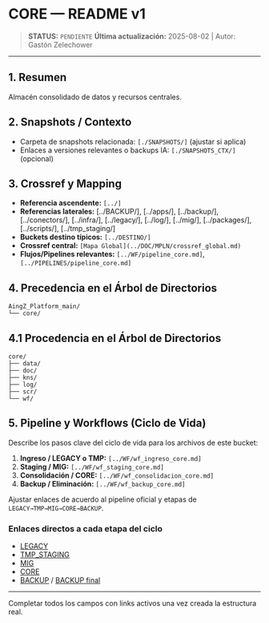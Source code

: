 # CORE — README v1

> **STATUS:** `PENDIENTE`
> **Última actualización:** 2025-08-02 | Autor: Gastón Zelechower

---

## 1. Resumen
Almacén consolidado de datos y recursos centrales.

## 2. Snapshots / Contexto
- Carpeta de snapshots relacionada: `[./SNAPSHOTS/]` (ajustar si aplica)
- Enlaces a versiones relevantes o backups IA: `[./SNAPSHOTS_CTX/]` (opcional)

## 3. Crossref y Mapping
- **Referencia ascendente:** `[../]`
- **Referencias laterales:** [../BACKUP/], [../apps/], [../backup/], [../conectors/], [../infra/], [../legacy/], [../log/], [../mig/], [../packages/], [../scripts/], [../tmp_staging/]
- **Buckets destino típicos:** `[../DESTINO/]`
- **Crossref central:** `[Mapa Global](../DOC/MPLN/crossref_global.md)`
- **Flujos/Pipelines relevantes:** `[../WF/pipeline_core.md]`, `[../PIPELINES/pipeline_core.md]`

## 4. Precedencia en el Árbol de Directorios
```text
AingZ_Platform_main/
└── core/
```

## 4.1 Procedencia en el Árbol de Directorios
```text
core/
├── data/
├── doc/
├── kns/
├── log/
├── scr/
└── wf/
```

## 5. Pipeline y Workflows (Ciclo de Vida)
Describe los pasos clave del ciclo de vida para los archivos de este bucket:
1. **Ingreso / LEGACY o TMP:** `[../WF/wf_ingreso_core.md]`
2. **Staging / MIG:** `[../WF/wf_staging_core.md]`
3. **Consolidación / CORE:** `[../WF/wf_consolidacion_core.md]`
4. **Backup / Eliminación:** `[../WF/wf_backup_core.md]`

Ajustar enlaces de acuerdo al pipeline oficial y etapas de `LEGACY→TMP→MIG→CORE→BACKUP`.

### Enlaces directos a cada etapa del ciclo

- [LEGACY](../legacy/)
- [TMP_STAGING](../tmp_staging/)
- [MIG](../mig/)
- [CORE](./)
- [BACKUP](../backup/) / [BACKUP final](../BACKUP/)

---

Completar todos los campos con links activos una vez creada la estructura real.

